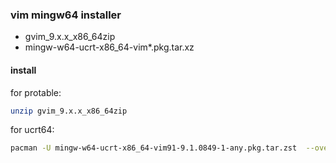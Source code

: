 ### vim mingw64 installer 

- gvim_9.x.x_x86_64zip
- mingw-w64-ucrt-x86_64-vim*.pkg.tar.xz

#### install
for protable:

```bash
unzip gvim_9.x.x_x86_64zip
```

for ucrt64:
```bash
pacman -U mingw-w64-ucrt-x86_64-vim91-9.1.0849-1-any.pkg.tar.zst  --overwrite "*"
```
